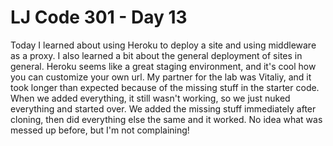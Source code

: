 # LJ Code 301 - Day 13

Today I learned about using Heroku to deploy a site and using middleware as a proxy. I also learned a bit about the general deployment of sites in general. Heroku seems like a great staging environment, and it's cool how you can customize your own url. My partner for the lab was Vitaliy, and it took longer than expected because of the missing stuff in the starter code. When we added everything, it still wasn't working, so we just nuked everything and started over. We added the missing stuff immediately after cloning, then did everything else the same and it worked. No idea what was messed up before, but I'm not complaining!

